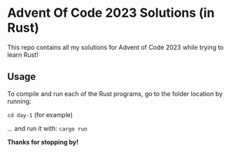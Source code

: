 # Advent Of Code 2023 Solutions (in Rust)

This repo contains all my solutions for Advent of Code 2023 while trying to learn Rust!

## Usage

To compile and run each of the Rust programs, go to the folder location by running:

`cd day-1` (for example)

... and run it with: `cargo run`

**Thanks for stopping by!**